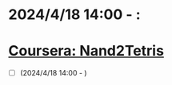 # 2024/4/18 14:00 - :
# [Coursera: Nand2Tetris](https://csdiy.wiki/en/%E4%BD%93%E7%B3%BB%E7%BB%93%E6%9E%84/N2T/)


- [ ] (2024/4/18 14:00 - ) 
